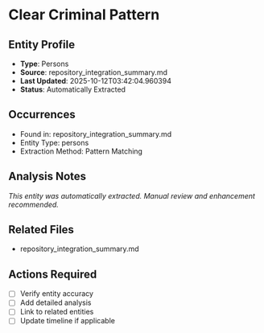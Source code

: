 # Clear Criminal Pattern

## Entity Profile
- **Type**: Persons
- **Source**: repository_integration_summary.md
- **Last Updated**: 2025-10-12T03:42:04.960394
- **Status**: Automatically Extracted

## Occurrences
- Found in: repository_integration_summary.md
- Entity Type: persons
- Extraction Method: Pattern Matching

## Analysis Notes
*This entity was automatically extracted. Manual review and enhancement recommended.*

## Related Files
- repository_integration_summary.md

## Actions Required
- [ ] Verify entity accuracy
- [ ] Add detailed analysis
- [ ] Link to related entities
- [ ] Update timeline if applicable
